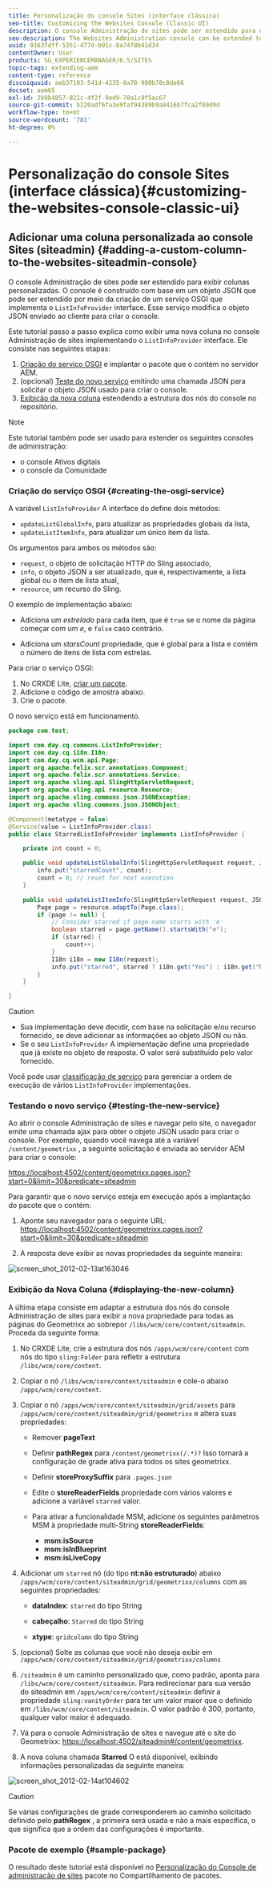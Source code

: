 ```yaml
---
title: Personalização do console Sites (interface clássica)
seo-title: Customizing the Websites Console (Classic UI)
description: O console Administração de sites pode ser estendido para exibir colunas personalizadas
seo-description: The Websites Administration console can be extended to display custom columns
uuid: 9163fdff-5351-477d-b91c-8a74f8b41d34
contentOwner: User
products: SG_EXPERIENCEMANAGER/6.5/SITES
topic-tags: extending-aem
content-type: reference
discoiquuid: aeb37103-541d-4235-8a78-980b78c8de66
docset: aem65
exl-id: 2b9b4857-821c-4f2f-9ed9-78a1c9f5ac67
source-git-commit: b220adf6fa3e9faf94389b9a9416b7fca2f89d9d
workflow-type: tm+mt
source-wordcount: '781'
ht-degree: 0%

---
```


# Personalização do console Sites (interface clássica){#customizing-the-websites-console-classic-ui}

## Adicionar uma coluna personalizada ao console Sites (siteadmin) {#adding-a-custom-column-to-the-websites-siteadmin-console}

O console Administração de sites pode ser estendido para exibir colunas personalizadas. O console é construído com base em um objeto JSON que pode ser estendido por meio da criação de um serviço OSGI que implementa o `ListInfoProvider` interface. Esse serviço modifica o objeto JSON enviado ao cliente para criar o console.

Este tutorial passo a passo explica como exibir uma nova coluna no console Administração de sites implementando o `ListInfoProvider` interface. Ele consiste nas seguintes etapas:

1. [Criação do serviço OSGI](#creating-the-osgi-service) e implantar o pacote que o contém no servidor AEM.
1. (opcional) [Teste do novo serviço](#testing-the-new-service) emitindo uma chamada JSON para solicitar o objeto JSON usado para criar o console.
1. [Exibição da nova coluna](#displaying-the-new-column) estendendo a estrutura dos nós do console no repositório.

>[!NOTE]
>
>Este tutorial também pode ser usado para estender os seguintes consoles de administração:
>
>* o console Ativos digitais
>* o console da Comunidade
>


### Criação do serviço OSGI {#creating-the-osgi-service}

A variável `ListInfoProvider` A interface do define dois métodos:

* `updateListGlobalInfo`, para atualizar as propriedades globais da lista,
* `updateListItemInfo`, para atualizar um único item da lista.

Os argumentos para ambos os métodos são:

* `request`, o objeto de solicitação HTTP do Sling associado,
* `info`, o objeto JSON a ser atualizado, que é, respectivamente, a lista global ou o item de lista atual,
* `resource`, um recurso do Sling.

O exemplo de implementação abaixo:

* Adiciona um *estrelado* para cada item, que é `true` se o nome da página começar com um *e*, e `false` caso contrário.

* Adiciona um *starsCount* propriedade, que é global para a lista e contém o número de itens de lista com estrelas.

Para criar o serviço OSGI:

1. No CRXDE Lite, [criar um pacote](/help/sites-developing/developing-with-crxde-lite.md#managing-a-bundle).
1. Adicione o código de amostra abaixo.
1. Crie o pacote.

O novo serviço está em funcionamento.

```java
package com.test;

import com.day.cq.commons.ListInfoProvider;
import com.day.cq.i18n.I18n;
import com.day.cq.wcm.api.Page;
import org.apache.felix.scr.annotations.Component;
import org.apache.felix.scr.annotations.Service;
import org.apache.sling.api.SlingHttpServletRequest;
import org.apache.sling.api.resource.Resource;
import org.apache.sling.commons.json.JSONException;
import org.apache.sling.commons.json.JSONObject;

@Component(metatype = false)
@Service(value = ListInfoProvider.class)
public class StarredListInfoProvider implements ListInfoProvider {

    private int count = 0;

    public void updateListGlobalInfo(SlingHttpServletRequest request, JSONObject info, Resource resource) throws JSONException {
        info.put("starredCount", count);
        count = 0; // reset for next execution
    }

    public void updateListItemInfo(SlingHttpServletRequest request, JSONObject info, Resource resource) throws JSONException {
        Page page = resource.adaptTo(Page.class);
        if (page != null) {
            // Consider starred if page name starts with 'e'
            boolean starred = page.getName().startsWith("e");
            if (starred) {
                count++;
            }
            I18n i18n = new I18n(request);
            info.put("starred", starred ? i18n.get("Yes") : i18n.get("No"));
        }
    }

}
```

>[!CAUTION]
>
>* Sua implementação deve decidir, com base na solicitação e/ou recurso fornecido, se deve adicionar as informações ao objeto JSON ou não.
>* Se o seu `ListInfoProvider` A implementação define uma propriedade que já existe no objeto de resposta. O valor será substituído pelo valor fornecido.
>
>  Você pode usar [classificação de serviço](https://www.osgi.org/javadoc/r2/org/osgi/framework/Constants.html#SERVICE_RANKING) para gerenciar a ordem de execução de vários `ListInfoProvider` implementações.

### Testando o novo serviço {#testing-the-new-service}

Ao abrir o console Administração de sites e navegar pelo site, o navegador emite uma chamada ajax para obter o objeto JSON usado para criar o console. Por exemplo, quando você navega até a variável `/content/geometrixx` , a seguinte solicitação é enviada ao servidor AEM para criar o console:

[https://localhost:4502/content/geometrixx.pages.json?start=0&amp;limit=30&amp;predicate=siteadmin](https://localhost:4502/content/geometrixx.pages.json?start=0&amp;limit=30&amp;predicate=siteadmin)

Para garantir que o novo serviço esteja em execução após a implantação do pacote que o contém:

1. Aponte seu navegador para o seguinte URL:
   [https://localhost:4502/content/geometrixx.pages.json?start=0&amp;limit=30&amp;predicate=siteadmin](https://localhost:4502/content/geometrixx.pages.json?start=0&amp;limit=30&amp;predicate=siteadmin)

1. A resposta deve exibir as novas propriedades da seguinte maneira:

![screen_shot_2012-02-13at163046](assets/screen_shot_2012-02-13at163046.png)

### Exibição da Nova Coluna {#displaying-the-new-column}

A última etapa consiste em adaptar a estrutura dos nós do console Administração de sites para exibir a nova propriedade para todas as páginas do Geometrixx ao sobrepor `/libs/wcm/core/content/siteadmin`. Proceda da seguinte forma:

1. No CRXDE Lite, crie a estrutura dos nós `/apps/wcm/core/content` com nós do tipo `sling:Folder` para refletir a estrutura `/libs/wcm/core/content`.

1. Copiar o nó `/libs/wcm/core/content/siteadmin` e cole-o abaixo `/apps/wcm/core/content`.

1. Copiar o nó `/apps/wcm/core/content/siteadmin/grid/assets` para `/apps/wcm/core/content/siteadmin/grid/geometrixx` e altera suas propriedades:

   * Remover **pageText**

   * Definir **pathRegex** para `/content/geometrixx(/.*)?`
Isso tornará a configuração de grade ativa para todos os sites geometrixx.

   * Definir **storeProxySuffix** para `.pages.json`

   * Edite o **storeReaderFields** propriedade com vários valores e adicione a variável `starred` valor.

   * Para ativar a funcionalidade MSM, adicione os seguintes parâmetros MSM à propriedade multi-String **storeReaderFields**:

      * **msm:isSource**
      * **msm:isInBlueprint**
      * **msm:isLiveCopy**

1. Adicionar um `starred` nó (do tipo **nt:não estruturado**) abaixo `/apps/wcm/core/content/siteadmin/grid/geometrixx/columns` com as seguintes propriedades:

   * **dataIndex**: `starred` do tipo String

   * **cabeçalho**: `Starred` do tipo String

   * **xtype**: `gridcolumn` do tipo String

1. (opcional) Solte as colunas que você não deseja exibir em `/apps/wcm/core/content/siteadmin/grid/geometrixx/columns`

1. `/siteadmin` é um caminho personalizado que, como padrão, aponta para `/libs/wcm/core/content/siteadmin`.
Para redirecionar para sua versão do siteadmin em `/apps/wcm/core/content/siteadmin` definir a propriedade `sling:vanityOrder` para ter um valor maior que o definido em `/libs/wcm/core/content/siteadmin`. O valor padrão é 300, portanto, qualquer valor maior é adequado.

1. Vá para o console Administração de sites e navegue até o site do Geometrixx:
   [https://localhost:4502/siteadmin#/content/geometrixx](https://localhost:4502/siteadmin#/content/geometrixx).

1. A nova coluna chamada **Starred** O está disponível, exibindo informações personalizadas da seguinte maneira:

![screen_shot_2012-02-14at104602](assets/screen_shot_2012-02-14at104602.png)

>[!CAUTION]
>
>Se várias configurações de grade corresponderem ao caminho solicitado definido pelo **pathRegex** , a primeira será usada e não a mais específica, o que significa que a ordem das configurações é importante.

### Pacote de exemplo {#sample-package}

O resultado deste tutorial está disponível no [Personalização do Console de administração de sites](https://localhost:4502/crx/packageshare/index.html/content/marketplace/marketplaceProxy.html?packagePath=/content/companies/public/adobe/packages/helper/customizing-siteadmin) pacote no Compartilhamento de pacotes.
